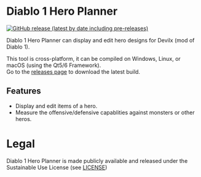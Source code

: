 # Diablo 1 Hero Planner
[![GitHub release (latest by date including pre-releases)](https://img.shields.io/github/v/release/pionere/d1-hero-planner?include_prereleases)](https://github.com/pionere/d1-hero-planner/releases)
<!--
![GitHub release (latest by date including pre-releases)](https://img.shields.io/github/v/release/pionere/d1-hero-planner?include_prereleases)
![GitHub release (latest by date including pre-releases)](https://img.shields.io/github/downloads-pre/pionere/d1-hero-planner/latest/total)
[![Windows-x64](https://github.com/pionere/d1-hero-planner/actions/workflows/windows.yml/badge.svg)](https://github.com/pionere/d1-hero-planner/actions/workflows/windows.yml)
[![Windows-x86](https://github.com/pionere/d1-hero-planner/actions/workflows/windows-32.yml/badge.svg)](https://github.com/pionere/d1-hero-planner/actions/workflows/windows-32.yml)
[![Linux](https://github.com/pionere/d1-hero-planner/actions/workflows/linux.yml/badge.svg)](https://github.com/pionere/d1-hero-planner/actions/workflows/linux.yml)
-->

Diablo 1 Hero Planner can display and edit hero designs for Devilx (mod of Diablo 1).

<!--![Screenshot 1](/resources/demo001.gif)-->

This tool is cross-platform, it can be compiled on Windows, Linux, or macOS (using the Qt5/6 Framework).  
Go to the [releases page](https://github.com/pionere/d1-hero-planner/releases) to download the latest build.

## Features
- Display and edit items of a hero.
- Measure the offensive/defensive capablities against monsters or other heros.

# Legal

Diablo 1 Hero Planner is made publicly available and released under the Sustainable Use License (see [LICENSE](LICENSE.md))
